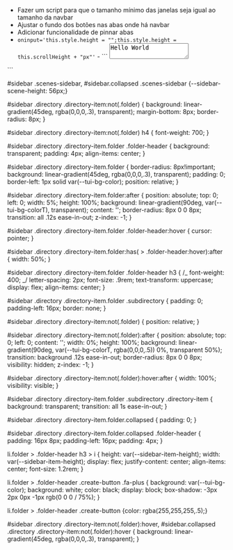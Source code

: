 - Fazer um script para que o tamanho mínimo das janelas seja igual ao tamanho da navbar
- Ajustar o fundo dos botões nas abas onde há navbar
- Adicionar funcionalidade de pinnar abas
- `oninput='this.style.height = "";this.style.height = this.scrollHeight + "px"'` - ```<!--TEXT-AREA-->
  <textarea id="textBox1" name="content" TextMode="MultiLine" onkeyup="setHeight('textBox1');" onkeydown="setHeight('textBox1');">Hello World</textarea>

<!--JAVASCRIPT-->
<script type="text/javascript">
function setHeight(fieldId){
    document.getElementById(fieldId).style.height = document.getElementById(fieldId).scrollHeight+'px';
}
setHeight('textBox1');
</script>```

#sidebar .scenes-sidebar, #sidebar.collapsed .scenes-sidebar {--sidebar-scene-height: 56px;}

#sidebar .directory .directory-item:not(.folder) {
background: linear-gradient(45deg, rgba(0,0,0,.3), transparent);
margin-bottom: 8px;
border-radius: 8px;
}

#sidebar .directory .directory-item:not(.folder) h4 {
font-weight: 700;
}

#sidebar .directory .directory-item.folder .folder-header {
background: transparent;
padding: 4px;
align-items: center;
}

#sidebar .directory .directory-item.folder {
border-radius: 8px!important;
background: linear-gradient(45deg, rgba(0,0,0,.3), transparent);
padding: 0;
border-left: 1px solid var(--tui-bg-color);
position: relative;
}

#sidebar .directory .directory-item.folder:after {
position: absolute;
top: 0;
left: 0;
width: 5%;
height: 100%;
background: linear-gradient(90deg, var(--tui-bg-colorT), transparent);
content: '';
border-radius: 8px 0 0 8px;
transition: all .12s ease-in-out;
z-index: -1;
}

#sidebar .directory .directory-item.folder .folder-header:hover {
cursor: pointer;
}

#sidebar .directory .directory-item.folder:has( > .folder-header:hover):after {
width: 50%;
}

#sidebar .directory .directory-item.folder .folder-header h3 {
/_ font-weight: 400; _/
letter-spacing: 2px;
font-size: .9rem;
text-transform: uppercase;
display: flex;
align-items: center;
}

#sidebar .directory .directory-item.folder .subdirectory {
padding: 0;
padding-left: 16px;
border: none;
}

#sidebar .directory .directory-item:not(.folder) {
position: relative;
}

#sidebar .directory .directory-item:not(.folder):after {
position: absolute;
top: 0;
left: 0;
content: '';
width: 0%;
height: 100%;
background: linear-gradient(90deg, var(--tui-bg-colorT, rgba(0,0,0,.5)) 0%, transparent 50%);
transition: background .12s ease-in-out;
border-radius: 8px 0 0 8px;
visibility: hidden;
z-index: -1;
}

#sidebar .directory .directory-item:not(.folder):hover:after {
width: 100%;
visibility: visible;
}

#sidebar .directory .directory-item.folder .subdirectory .directory-item {
background: transparent;
transition: all 1s ease-in-out;
}

#sidebar .directory .directory-item.folder.collapsed {
padding: 0;
}

#sidebar .directory .directory-item.folder.collapsed .folder-header {
padding: 16px 8px;
padding-left: 16px;
padding: 4px;
}

li.folder > .folder-header h3 > i {
height: var(--sidebar-item-height);
width: var(--sidebar-item-height);
display: flex;
justify-content: center;
align-items: center;
font-size: 1.2rem;
}

li.folder > .folder-header .create-button .fa-plus {
background: var(--tui-bg-color);
background: white;
color: black;
display: block;
box-shadow: -3px 2px 0px -1px rgb(0 0 0 / 75%);
}

li.folder > .folder-header .create-button {color: rgba(255,255,255,.5);}

#sidebar .directory .directory-item:not(.folder):hover, #sidebar.collapsed .directory .directory-item:not(.folder):hover {
background: linear-gradient(45deg, rgba(0,0,0,.3), transparent);
}
